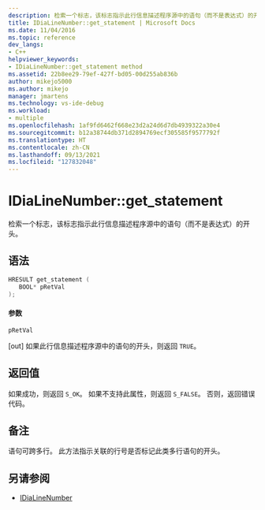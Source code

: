 ```yaml
---
description: 检索一个标志，该标志指示此行信息描述程序源中的语句（而不是表达式）的开头。
title: IDiaLineNumber::get_statement | Microsoft Docs
ms.date: 11/04/2016
ms.topic: reference
dev_langs:
- C++
helpviewer_keywords:
- IDiaLineNumber::get_statement method
ms.assetid: 22b8ee29-79ef-427f-bd05-00d255ab836b
author: mikejo5000
ms.author: mikejo
manager: jmartens
ms.technology: vs-ide-debug
ms.workload:
- multiple
ms.openlocfilehash: 1af9fd6462f668e23d2a24d6d7db4939322a30e4
ms.sourcegitcommit: b12a38744db371d2894769ecf305585f9577792f
ms.translationtype: HT
ms.contentlocale: zh-CN
ms.lasthandoff: 09/13/2021
ms.locfileid: "127832048"
---
```

# <a name="idialinenumberget_statement"></a>IDiaLineNumber::get_statement
检索一个标志，该标志指示此行信息描述程序源中的语句（而不是表达式）的开头。

## <a name="syntax"></a>语法

```C++
HRESULT get_statement ( 
   BOOL* pRetVal
);
```

#### <a name="parameters"></a>参数
 `pRetVal`

[out] 如果此行信息描述程序源中的语句的开头，则返回 `TRUE`。

## <a name="return-value"></a>返回值
 如果成功，则返回 `S_OK`。 如果不支持此属性，则返回 `S_FALSE`。 否则，返回错误代码。

## <a name="remarks"></a>备注
 语句可跨多行。 此方法指示关联的行号是否标记此类多行语句的开头。

## <a name="see-also"></a>另请参阅
- [IDiaLineNumber](../../debugger/debug-interface-access/idialinenumber.md)
